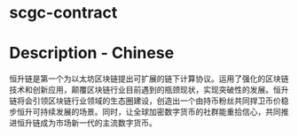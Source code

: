 # scgc-contract

# Description - Chinese
恒升链是第一个为以太坊区块链提出可扩展的链下计算协议。运用了强化的区块链技术和创新应用，颠覆区块链行业目前遇到的瓶颈现状，实现突破性的发展。恒升链将会引领区块链行业领域的生态圈建设，创造出一个由持币粉丝共同捍卫币价稳步恒升可持续发展的场景。同时，让全球加密数字货币的社群能重拾信心，共同推进恒升链成为市场新一代的主流数字货币。
